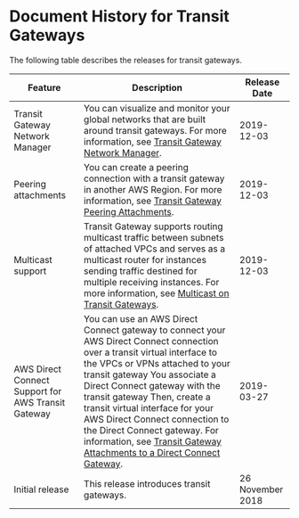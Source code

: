 # Document History for Transit Gateways<a name="doc-history"></a>

The following table describes the releases for transit gateways\.


| Feature | Description | Release Date | 
| --- | --- | --- | 
| Transit Gateway Network Manager | You can visualize and monitor your global networks that are built around transit gateways\. For more information, see [Transit Gateway Network Manager](what-is-network-manager.md)\. | 2019\-12\-03 | 
| Peering attachments | You can create a peering connection with a transit gateway in another AWS Region\. For more information, see [Transit Gateway Peering Attachments](tgw-peering.md)\. | 2019\-12\-03 | 
| Multicast support |  Transit Gateway supports routing multicast traffic between subnets of attached VPCs and serves as a multicast router for instances sending traffic destined for multiple receiving instances\. For more information, see [Multicast on Transit Gateways](tgw-multicast-overview.md)\. | 2019\-12\-03 | 
| AWS Direct Connect Support for AWS Transit Gateway | You can use an AWS Direct Connect gateway to connect your AWS Direct Connect connection over a transit virtual interface to the VPCs or VPNs attached to your transit gateway You associate a Direct Connect gateway with the transit gateway Then, create a transit virtual interface for your AWS Direct Connect connection to the Direct Connect gateway\. For information, see [Transit Gateway Attachments to a Direct Connect Gateway](tgw-dcg-attachments.md)\. | 2019\-03\-27 | 
|  Initial release  | This release introduces transit gateways\. | 26 November 2018 | 